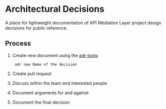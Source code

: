 # Architectural Decisions

A place for lightweight documentation of API Mediation Layer project design decisions for public reference.

## Process 

1. Create new document using the [adr-tools](https://github.com/npryce/adr-tools):

        adr new Name of the decision

2. Create pull request
3. Discuss within the team and interested people
4. Document arguments for and against
5. Document the final decision

